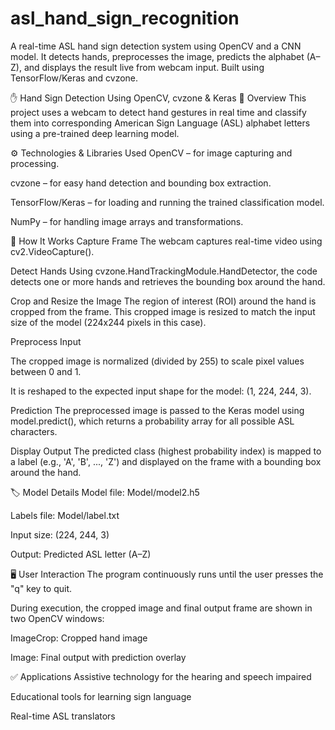 # asl_hand_sign_recognition
A real-time ASL hand sign detection system using OpenCV and a CNN model. It detects hands, preprocesses the image, predicts the alphabet (A–Z), and displays the result live from webcam input. Built using TensorFlow/Keras and cvzone.

✋ Hand Sign Detection Using OpenCV, cvzone & Keras
📌 Overview
This project uses a webcam to detect hand gestures in real time and classify them into corresponding American Sign Language (ASL) alphabet letters using a pre-trained deep learning model.

⚙️ Technologies & Libraries Used
OpenCV – for image capturing and processing.

cvzone – for easy hand detection and bounding box extraction.

TensorFlow/Keras – for loading and running the trained classification model.

NumPy – for handling image arrays and transformations.

🧠 How It Works
Capture Frame
The webcam captures real-time video using cv2.VideoCapture().

Detect Hands
Using cvzone.HandTrackingModule.HandDetector, the code detects one or more hands and retrieves the bounding box around the hand.

Crop and Resize the Image
The region of interest (ROI) around the hand is cropped from the frame. This cropped image is resized to match the input size of the model (224x244 pixels in this case).

Preprocess Input

The cropped image is normalized (divided by 255) to scale pixel values between 0 and 1.

It is reshaped to the expected input shape for the model: (1, 224, 244, 3).

Prediction
The preprocessed image is passed to the Keras model using model.predict(), which returns a probability array for all possible ASL characters.

Display Output
The predicted class (highest probability index) is mapped to a label (e.g., 'A', 'B', ..., 'Z') and displayed on the frame with a bounding box around the hand.

🏷️ Model Details
Model file: Model/model2.h5

Labels file: Model/label.txt

Input size: (224, 244, 3)

Output: Predicted ASL letter (A–Z)

🖥️ User Interaction
The program continuously runs until the user presses the "q" key to quit.

During execution, the cropped image and final output frame are shown in two OpenCV windows:

ImageCrop: Cropped hand image

Image: Final output with prediction overlay

✅ Applications
Assistive technology for the hearing and speech impaired

Educational tools for learning sign language

Real-time ASL translators
